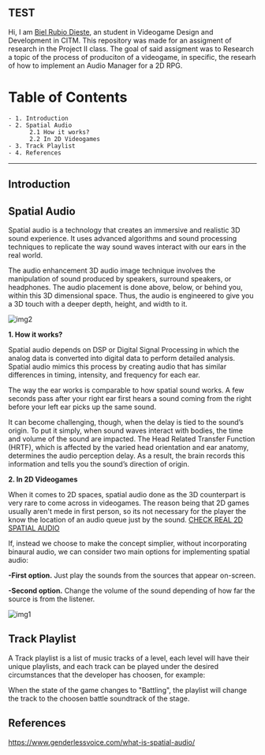 ## TEST

Hi, I am [Biel Rubio Dieste](https://github.com/BielRubio), an student in Videogame Design and Development in CITM.
This repository was made for an assigment of research in the Project II class. The goal of said assigment was to Research a topic of the process of produciton of a videogame, in specific, the researh of how to implement an Audio Manager for a 2D RPG.

# Table of Contents


    - 1. Introduction
    - 2. Spatial Audio
          2.1 How it works?
          2.2 In 2D Videogames
    - 3. Track Playlist
    - 4. References
    
****

## Introduction

## Spatial Audio

Spatial audio is a technology that creates an immersive and realistic 3D sound experience. It uses advanced algorithms and sound processing techniques to replicate the way sound waves interact with our ears in the real world.

The audio enhancement 3D audio image technique involves the manipulation of sound produced by speakers, surround speakers, or headphones. The audio placement is done above, below, or behind you, within this 3D dimensional space. Thus, the audio is engineered to give you a 3D touch with a deeper depth, height, and width to it. 

![img2](https://github.com/BielRubio/AudioAndMusicManager/main/docs/images/img2.jpg?raw=true)

**1. How it works?**

Spatial audio depends on DSP or Digital Signal Processing in which the analog data is converted into digital data to perform detailed analysis. Spatial audio mimics this process by creating audio that has similar differences in timing, intensity, and frequency for each ear. 

The way the ear works is comparable to how spatial sound works. A few seconds pass after your right ear first hears a sound coming from the right before your left ear picks up the same sound.

It can become challenging, though, when the delay is tied to the sound’s origin. To put it simply, when sound waves interact with bodies, the time and volume of the sound are impacted. The Head Related Transfer Function (HRTF), which is affected by the varied head orientation and ear anatomy, determines the audio perception delay. As a result, the brain records this information and tells you the sound’s direction of origin.

**2. In 2D Videogames**

When it comes to 2D spaces, spatial audio done as the 3D counterpart is very rare to come across in videogames. The reason being that 2D games usually aren't mede in first person, so its not necessary for the player the know the location of an audio queue just by the sound. [CHECK REAL 2D SPATIAL AUDIO](https://webaudioapi.com/samples/spatialized/)

If, instead we choose to make the concept simplier, without incorporating binaural audio, we can consider two main options for implementing spatial audio:

   **-First option.** 
   Just play the sounds from the sources that appear on-screen.
   
   **-Second option.** 
   Change the volume of the sound depending of how far the source is from the listener.
   
   ![img1](https://github.com/BielRubio/AudioAndMusicManager/main/docs/images/img1.png?raw=true)
   
## Track Playlist

A Track playlist is a list of music tracks of a level, each level will have their unique playlists, and each track can be played under the desired circumstances that the developer has choosen, for example:

When the state of the game changes to "Battling", the playlist will change the track to the choosen battle soundtrack of the stage.

## References

https://www.genderlessvoice.com/what-is-spatial-audio/
